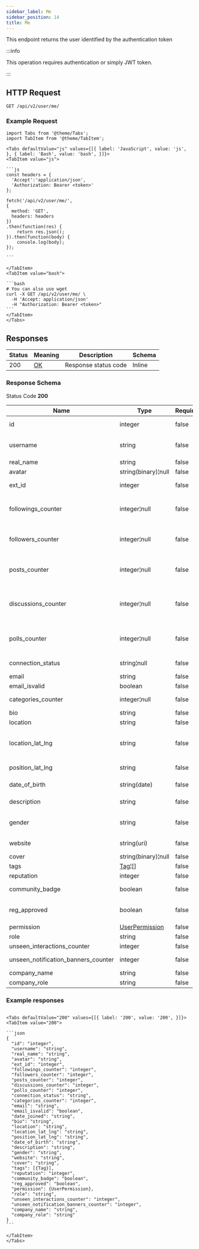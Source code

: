 ```yaml
---
sidebar_label: Me
sidebar_position: 14
title: Me
---
```


This endpoint returns the user identified by the authentication token

:::info

This operation requires authentication or simply JWT token.

:::

## HTTP Request

`GET /api/v2/user/me/`

### Example Request

````mdx-code-block
import Tabs from '@theme/Tabs';
import TabItem from '@theme/TabItem';

<Tabs defaultValue="js" values={[{ label: 'JavaScript', value: 'js', }, { label: 'Bash', value: 'bash', }]}>
<TabItem value="js">

```js
const headers = {
  'Accept':'application/json',
  'Authorization: Bearer <token>'
};

fetch('/api/v2/user/me/',
{
  method: 'GET',
  headers: headers
})
.then(function(res) {
    return res.json();
}).then(function(body) {
    console.log(body);
});

```

</TabItem>
<TabItem value="bash">

```bash
# You can also use wget
curl -X GET /api/v2/user/me/ \
  -H 'Accept: application/json'
  -H "Authorization: Bearer <token>"
```
</TabItem>
</Tabs>
````

## Responses

| Status | Meaning                                                 | Description | Schema |
|--------|---------------------------------------------------------|-------------|--------|
| 200    | [OK](https://tools.ietf.org/html/rfc7231#section-6.3.1) | Response status code        | Inline |

### Response Schema

Status Code **200**

| Name                                | Type                                                            | Required | Restrictions | Description                                                                                                                      | 
|-------------------------------------|-----------------------------------------------------------------|----------|--------------|----------------------------------------------------------------------------------------------------------------------------------|
| id                                  | integer                                                         | false    | read-only    | A unique integer value identifying this user                                                                                     |                                                                                             
| username                            | string                                                          | false    | read-only    | The username of the user. Max 255 characters. Letters, numbers and -/_ characters                                                |                                                                                             
| real_name                           | string                                                          | false    | none         | Real name. Max 255 characters                                                                                                    |                                                                                             
| avatar                              | string(binary)¦null                                             | false    | none         | Avatar of the user                                                                                                               |                                                                                             
| ext_id                              | integer                                                         | false    | read-only    | The external ID of the user. It is assigned only during signup                                                                   |                                                                                             
| followings_counter                  | integer¦null                                                    | false    | read-only    | Number of followings of the user. Only if dynamic preference `configurations.follow_enabled` is `true`                           |                      
| followers_counter                   | integer¦null                                                    | false    | read-only    | Number of followers of the user.  Only if dynamic preference `configurations.follow_enabled` is `true`                           |                      
| posts_counter                       | integer¦null                                                    | false    | read-only    | Number of posts created by the user. Only if dynamic preference `configurations.post_type_enabled` is `true`                     |                    
| discussions_counter                 | integer¦null                                                    | false    | read-only    | Number of discussions created by the user. Only if dynamic preference `configurations.post_type_enabled` is `true`               |                     
| polls_counter                       | integer¦null                                                    | false    | read-only    | Number of polls created by the user. Only if dynamic preference `addons.polls_enabled` is `true` or if the user has a staff role |  
| connection_status                   | string¦null                                                     | false    | read-only    | The connection status between the request user and this user                                                                     |                                                                                             
| email                               | string                                                          | false    | none         | The user email                                                                                                                   |                                                                                             
| email_isvalid                       | boolean                                                         | false    | none         | If the user email is valid                                                                                                       |                                                                                             
| categories_counter                  | integer¦null                                                    | false    | read-only    | Number of categories followed by the user                                                                                        |                                                                                             
| bio                                 | string                                                          | false    | none         | User biography                                                                                                                   |                                                                                             
| location                            | string                                                          | false    | none         | User location. Max 100 characters                                                                                                |                                                                                             
| location_lat_lng                    | string                                                          | false    | none         | Location in coordinates. It is populated automatically if "Google Geocoding" integration is active. Format: lat,lng              |                                                                                             
| position_lat_lng                    | string                                                          | false    | none         | User current position. Format: lat,lng                                                                                           |                                                                                             
| date_of_birth                       | string(date)                                                    | false    | none         | Date of birth. Format: YYYY-MM-DD (ISO 8601)                                                                                     |                                                                                             
| description                         | string                                                          | false    | none         | User description. Max 50 characters                                                                                              |                                                                                             
| gender                              | string                                                          | false    | none         | User gender. Values: Male, Female, Unspecified. Default: Unspecified                                                             |                                                                                             
| website                             | string(uri)                                                     | false    | none         | User website. Max 200 characters.                                                                                                |                                                                                             
| cover                               | string(binary)¦null                                             | false    | none         | The user cover                                                                                                                   |                                                                                             
| tags                                | [Tag](/docs/apireference/v2/schemas/tag)¦[]                     | false    | none         | User's tag list. List of [Tag](/docs/apireference/v2/schemas/tag)                                                                |                                                                                             
| reputation                          | integer                                                         | false    | read-only    | User reputation.                                                                                                                 |                                                                                             
| community_badge                     | boolean                                                         | false    | read-only    | Community badge active. Default: False.                                                                                          |                                                                                             
| reg_approved                        | boolean                                                         | false    | read-only    | Registration approved (false only if users_approval_enabled=true and the user is not approved)                                   |                                                                                             
| permission                          | [UserPermission](/docs/apireference/v2/schemas/user_permission) | false    | read-only    | List of user permissions                                                                                                         |                                                                                             
| role                                | string                                                          | false    | read-only    | The user role                                                                                                                    |                                                                                             
| unseen_interactions_counter         | integer                                                         | false    | read-only    | The unseen interaction number                                                                                                    |
| unseen_notification_banners_counter | integer                                                         | false    | read-only    | The unseen notification banners number                                                                                           |
| company_name                        | string                                                          | false    | read-only    | User company name                                                                                                                |                                                                                             
| company_role                        | string                                                          | false    | read-only    | User company role                                                                                                                |                                                                                             

### Example responses


````mdx-code-block

<Tabs defaultValue="200" values={[{ label: '200', value: '200', }]}>
<TabItem value="200">

```json
{
  "id": "integer",
  "username": "string",
  "real_name": "string",
  "avatar": "string",
  "ext_id": "integer",
  "followings_counter": "integer",
  "followers_counter": "integer",
  "posts_counter": "integer",
  "discussions_counter": "integer",
  "polls_counter": "integer",
  "connection_status": "string",
  "categories_counter": "integer",
  "email": "string",
  "email_isvalid": "boolean",
  "date_joined": "string",
  "bio": "string",
  "location": "string",
  "location_lat_lng": "string",
  "position_lat_lng": "string",
  "date_of_birth": "string",
  "description": "string",
  "gender": "string",
  "website": "string",
  "cover": "string",
  "tags": [{Tag}],
  "reputation": "integer",
  "community_badge": "boolean",
  "reg_approved": "boolean",
  "permission": {UserPermission},
  "role": "string",
  "unseen_interactions_counter": "integer",
  "unseen_notification_banners_counter": "integer",
  "company_name": "string",
  "company_role": "string"
}
```

</TabItem>
</Tabs>
````




